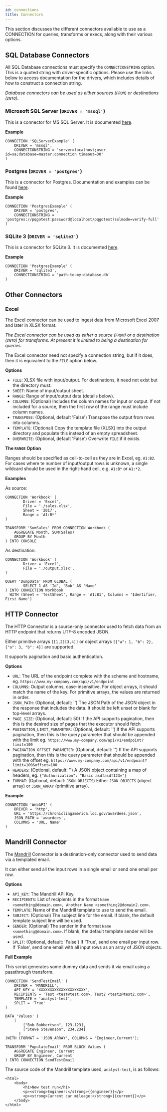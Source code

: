 ```yaml
---
id: connections
title: Connectors
---
```


This section discusses the different connectors available to use as a CONNECTION for queries, transforms or execs, along with their various options.

## SQL Database Connectors

All SQL Database connections must specify the `CONNECTIONSTRING` option. This is a quoted string with driver-specific options. Please use the links below to access documentation for the drivers, which includes details of how to construct a connection string.

*Database connectors can be used as either sources (`FROM`) or destinations (`INTO`)*.
### Microsoft SQL Server (`DRIVER = 'mssql'`)

This is a connector for MS SQL Server. It is documented [here](https://github.com/denisenkom/go-mssqldb).

**Example**
```
CONNECTION 'SQLServerExample' (
	DRIVER = 'mssql',
	CONNECTIONSTRING = 'server=localhost;user id=sa;database=master;connection timeout=30'
)
```

### Postgres (`DRIVER = 'postgres'`)

This is a connector for Postgres. Documentation and examples can be found [here](https://godoc.org/github.com/lib/pq).

**Example**
```
CONNECTION 'PostgresExample' (
	DRIVER = 'postgres',
	CONNECTIONSTRING = 'postgres://pqgotest:password@localhost/pqgotest?sslmode=verify-full'
)
```

### SQLite 3 (`DRIVER = 'sqlite3'`)

This is a connector for SQLite 3. It is documented [here](https://github.com/mattn/go-sqlite3).

**Example**
```
CONNECTION 'PostgresExample' (
	DRIVER = 'sqlite3',
	CONNECTIONSTRING = 'path-to-my-database.db'
)
```

## Other Connectors

### Excel

The Excel connector can be used to ingest data from Microsoft Excel 2007 and later in XLSX format.

*The Excel connector can be used as either a source (`FROM`) or a destination (`INTO`) for transforms. At present it is limited to being a destination for queries.* 

The Excel connector need not specify a connection string, but if it does, then it is equivalent to the `FILE` option below.

**Options**

* `FILE`: XLSX file with input/output. For destinations, it need not exist but the directory must. 
* `SHEET`: Name of input/output sheet.
* `RANGE`: Range of input/output data (details below).
* `COLUMNS`: (Optional) Includes the column names for input or output. If not included for a source, then the first row of the range must include column names.
* `TRANSPOSE`: (Optional, default 'False') Transpose the output from rows into columns. 
* `TEMPLATE`: (Optional) Copy the template file (XLSX) into the output directory and populate this instead of an empty spreadsheet.
* `OVERWRITE`: (Optional, default 'False') Overwrite `FILE` if it exists. 

**The `RANGE` Option**

Ranges should be specified as cell-to-cell as they are in Excel, eg. `A1:B2`. For cases where te number of input/output rows is unknown, a single wildcard should be used in the right-hand cell, e.g. `A1:B*` or `A1:*2`.

**Examples**

As source:
```
CONNECTION 'Workbook' (
		Driver = 'Excel',
		File = './sales.xlsx',
		Sheet = '2017',
		Range = 'A1:B*'
)

TRANSFORM 'SumSales' FROM CONNECTION Workbook (
	AGGREGATE Month, SUM(Sales)
	GROUP BY Month
) INTO CONSOLE
```

As destination:
```
CONNECTION 'Workbook' (
		Driver = 'Excel',
		File = './output.xlsx',
)

QUERY 'DumpData' FROM GLOBAL (
		SELECT 1 AS 'Id', 'Bob' AS 'Name'
) INTO CONNECTION Workbook
  WITH (Sheet = 'TestSheet', Range = 'A1:B1', Columns = 'Identifier, First Name')
```

## HTTP Connector

The HTTP Connector is a source-only connector used to fetch data from an HTTP endpoint that returns UTF-8 encoded JSON.

Either primitive arrays `[[1,2][3,4]]` or object arrays `[{"a": 1, "b": 2}, {"a": 3, "b": 4}]` are supported.

It supports pagination and basic authentication.

**Options**

* `URL`: The URL of the endpoint complete with the scheme and hostname, eg. `https://www.my-company.com/api/v1/endpoint`
* `COLUMNS`: Output columns, case-insensitive. For object arrays, it should match the name of the key. For primitive arrays, the values are returned in order.
* `JSON_PATH`: (Optional, default: '') The JSON Path of the JSON object in the response that includes the data. It should be left unset or blank for top-level arrays.
* `PAGE_SIZE`: (Optional, default: 50) If the API supports pagination, then this is the desired size of pages that the executor should fetch
* `PAGINATION_LIMIT_PARAMETER`: (Optional, default: '') If the API supports pagination, then this is the query parameter that should be appended with the limit eg. `https://www.my-company.com/api/v1/endpoint?limit=100`
* `PAGINATION_OFFSET_PARAMETER`: (Optional, default: '') If the API supports pagination, then this is the query parameter that should be appended with the offset eg. `https://www.my-company.com/api/v1/endpoint?limit=100&offset=100`
* `HEADERS`: (Optional, default: '') A JSON object containing a map of headers, eg. `{"Authorization": "Basic asdfasdf123="}` 
* `FORMAT`: (Optional, default: `JSON_OBJECTS`) Either `JSON_OBJECTS` (object array) or `JSON_ARRAY` (primitive array).

**Example**

```
CONNECTION 'WebAPI' (
	DRIVER = 'http',
	URL = 'https://chroniclingamerica.loc.gov/awardees.json',
	JSON_PATH = 'awardees',
	COLUMNS = 'URL, Name'
)
```

## Mandrill Connector

The [Mandrill](http://mandrill.com/) Connector is a destination-only connector used to send data via a templated email. 

It can either send all the input rows in a single email or send one email per row.

**Options**

* `API_KEY`: The Mandrill API Key.
* `RECIPIENTS`: List of recipients in the format `Name <something@domain.com>, Another Name <something2@domain2.com>`.
* `TEMPLATE`: Name of the Mandrill template to use to send the email.
* `SUBJECT`: (Optional) The subject line for the email. If blank, the default template subject line will be used.
* `SENDER`: (Optional) The sender in the format `Name <something@domain.com>`. If blank, the default template sender will be used.
* `SPLIT`: (Optional, default: 'False') If 'True', send one email per input row. If 'False', send one email with all input rows as an array of JSON objects.

**Full Example**

This script generates some dummy data and sends it via email using a passthrough transform.
```
CONNECTION 'SendTestEmail' (
	DRIVER = 'MANDRILL',
	API_KEY = 'XXXXXXXXXXXXXXXXXXXXX',
	RECIPIENTS = 'Test <test@test.com>, Test2 <test2@test2.com>',
	TEMPLATE = 'analyst-test',
	SPLIT = 'True'
)

DATA 'Values' (
    [
  		["Bob Bobbertson", 123.123],
  		["Steve Stevenson", 234.234]
	  ]
)WITH (FORMAT = 'JSON_ARRAY', COLUMNS = 'Engineer,Current');
	
TRANSFORM 'PopulateEmail' FROM BLOCK Values (
	AGGREGATE Engineer, Current
	GROUP BY Engineer, Current
) INTO CONNECTION SendTestEmail
```

The source code of the Mandrill template used, `analyst-test`, is as follows:
```
<html>
	<body>
		<h1>New test run</h1>
		<p><strong>Engineer:</strong>{{engineer}}</p>
		<p><strong>Current car mileage:</strong>{{current}}</p>   
	</body>
</html>
```